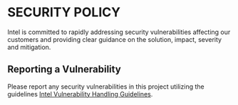 # SECURITY POLICY

Intel is committed to rapidly addressing security vulnerabilities affecting our
customers and providing clear guidance on the solution, impact, severity and
mitigation.

## Reporting a Vulnerability

Please report any security vulnerabilities in this project utilizing the
guidelines
[Intel Vulnerability Handling Guidelines](https://www.intel.com/content/www/us/en/security-center/vulnerability-handling-guidelines.html).
